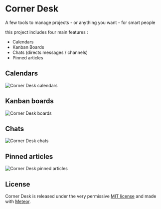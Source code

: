 # Corner Desk

A few tools to manage projects - or anything you want - for smart people

this project includes four main features :
- Calendars
- Kanban Boards
- Chats (directs messages / channels)
- Pinned articles

## Calendars

![Corner Desk calendars](https://imgur.com/hQAfEVg.jpg)

## Kanban boards

![Corner Desk boards](https://imgur.com/RckDu6K.jpg)

## Chats

![Corner Desk chats](https://imgur.com/v0nWoFI.jpg)

## Pinned articles

![Corner Desk pinned articles](https://imgur.com/H4pWBqg.jpg)

## License

Corner Desk is released under the very permissive [MIT license](LICENSE) and made with [Meteor](https://www.meteor.com).

